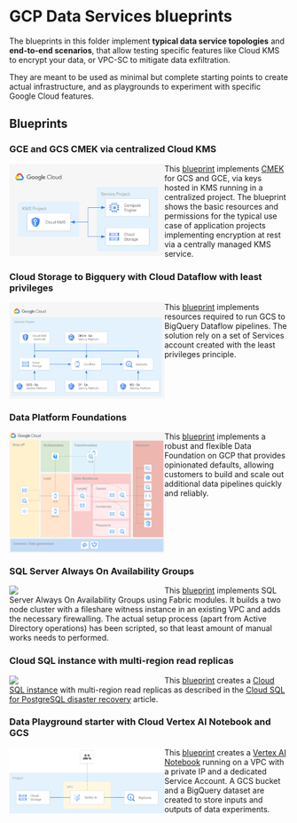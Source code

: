 # GCP Data Services blueprints

The blueprints in this folder implement **typical data service topologies** and **end-to-end scenarios**, that allow testing specific features like Cloud KMS to encrypt your data, or VPC-SC to mitigate data exfiltration.

They are meant to be used as minimal but complete starting points to create actual infrastructure, and as playgrounds to experiment with specific Google Cloud features.

## Blueprints

### GCE and GCS CMEK via centralized Cloud KMS

<a href="./cmek-via-centralized-kms/" title="CMEK on Cloud Storage and Compute Engine via centralized Cloud KMS"><img src="./cmek-via-centralized-kms/diagram.png" align="left" width="280px"></a> This [blueprint](./cmek-via-centralized-kms/) implements [CMEK](https://cloud.google.com/kms/docs/cmek) for GCS and GCE, via keys hosted in KMS running in a centralized project. The blueprint shows the basic resources and permissions for the typical use case of application projects implementing encryption at rest via a centrally managed KMS service.
<br clear="left">

### Cloud Storage to Bigquery with Cloud Dataflow with least privileges

<a href="./gcs-to-bq-with-least-privileges/" title="Cloud Storage to Bigquery with Cloud Dataflow with least privileges"><img src="./gcs-to-bq-with-least-privileges/diagram.png" align="left" width="280px"></a> This [blueprint](./gcs-to-bq-with-least-privileges/) implements resources required to run GCS to BigQuery Dataflow pipelines. The solution rely on a set of Services account created with the least privileges principle.
<br clear="left">

### Data Platform Foundations

<a href="./data-platform-foundations/" title="Data Platform Foundations"><img src="./data-platform-foundations/images/overview_diagram.png" align="left" width="280px"></a>
This [blueprint](./data-platform-foundations/) implements a robust and flexible Data Foundation on GCP that provides opinionated defaults, allowing customers to build and scale out additional data pipelines quickly and reliably.
<br clear="left">

### SQL Server Always On Availability Groups

<a href="./sqlserver-alwayson/" title="SQL Server Always On Availability Groups"><img src="https://cloud.google.com/compute/images/sqlserver-ag-architecture.svg" align="left" width="280px"></a>
This [blueprint](./data-platform-foundations/) implements SQL Server Always On Availability Groups using Fabric modules. It builds a two node cluster with a fileshare witness instance in an existing VPC and adds the necessary firewalling. The actual setup process (apart from Active Directory operations) has been scripted, so that least amount of manual works needs to performed.
<br clear="left">

### Cloud SQL instance with multi-region read replicas

<a href="./cloudsql-multiregion/" title="Cloud SQL instance with multi-region read replicas"><img src="./cloudsql-multiregion/diagram.png" align="left" width="280px"></a>
This [blueprint](./cloudsql-multiregion/) creates a [Cloud SQL instance](https://cloud.google.com/sql) with multi-region read replicas as described in the [Cloud SQL for PostgreSQL disaster recovery](https://cloud.google.com/architecture/cloud-sql-postgres-disaster-recovery-complete-failover-fallback) article.
<br clear="left">

### Data Playground starter with Cloud Vertex AI Notebook and GCS

<a href="./data-playground/" title="Data Playground project with Cloud Vertex AI Notebook, BigQuery and GCS"><img src="./data-playground/diagram.png" align="left" width="280px"></a>
This [blueprint](./data-playground/) creates a [Vertex AI
Notebook](https://cloud.google.com/vertex-ai/docs/workbench/introduction)
running on a VPC with a private IP and a dedicated Service Account. A GCS bucket and a BigQuery dataset are created to store inputs and outputs of data experiments.
<br clear="left">
